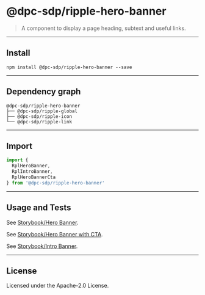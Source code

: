 # @dpc-sdp/ripple-hero-banner

> A component to display a page heading, subtext and useful links.

--------------------------------------------------------------------------------

## Install

```shell
npm install @dpc-sdp/ripple-hero-banner --save
```

--------------------------------------------------------------------------------

## Dependency graph

```shell
@dpc-sdp/ripple-hero-banner
├── @dpc-sdp/ripple-global
├── @dpc-sdp/ripple-icon
└── @dpc-sdp/ripple-link
```

--------------------------------------------------------------------------------

## Import

```js
import {
  RplHeroBanner,
  RplIntroBanner,
  RplHeroBannerCta
} from '@dpc-sdp/ripple-hero-banner'
```

--------------------------------------------------------------------------------

## Usage and Tests

See [Storybook/Hero Banner](https://ripple.sdp.vic.gov.au/?selectedKind=Organisms/HeroBanner&selectedStory=Hero%20Banner).

See [Storybook/Hero Banner with CTA](https://ripple.sdp.vic.gov.au/?selectedKind=Organisms/HeroBanner&selectedStory=Hero%20Banner%20with%20CTA).

See [Storybook/Intro Banner](https://ripple.sdp.vic.gov.au/?selectedKind=Organisms/HeroBanner&selectedStory=Intro%20Banner).

--------------------------------------------------------------------------------

## License

Licensed under the Apache-2.0 License.
